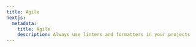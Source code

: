 ```yaml
---
title: Agile
nextjs:
  metadata:
    title: Agile
    description: Always use linters and formatters in your projects
---
```

